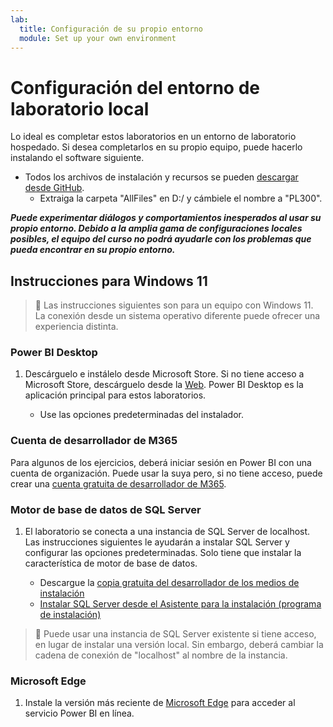 ```yaml
---
lab:
  title: Configuración de su propio entorno
  module: Set up your own environment
---
```


# Configuración del entorno de laboratorio local

Lo ideal es completar estos laboratorios en un entorno de laboratorio hospedado. Si desea completarlos en su propio equipo, puede hacerlo instalando el software siguiente.

- Todos los archivos de instalación y recursos se pueden [descargar desde GitHub](https://github.com/MicrosoftLearning/PL-300-Microsoft-Power-BI-Data-Analyst/raw/Main/AllfilesDownload.zip).
  - Extraiga la carpeta "AllFiles" en D:/ y cámbiele el nombre a "PL300".

***Puede experimentar diálogos y comportamientos inesperados al usar su propio entorno. Debido a la amplia gama de configuraciones locales posibles, el equipo del curso no podrá ayudarle con los problemas que pueda encontrar en su propio entorno.***

## Instrucciones para Windows 11

> &#128221; Las instrucciones siguientes son para un equipo con Windows 11. La conexión desde un sistema operativo diferente puede ofrecer una experiencia distinta.

### Power BI Desktop

1. Descárguelo e instálelo desde Microsoft Store. Si no tiene acceso a Microsoft Store, descárguelo desde la [Web](https://www.microsoft.com/download/details.aspx?id=58494). Power BI Desktop es la aplicación principal para estos laboratorios.

    - Use las opciones predeterminadas del instalador.

### Cuenta de desarrollador de M365

Para algunos de los ejercicios, deberá iniciar sesión en Power BI con una cuenta de organización. Puede usar la suya pero, si no tiene acceso, puede crear una [cuenta gratuita de desarrollador de M365](https://developer.microsoft.com/en-us/microsoft-365/dev-program).

### Motor de base de datos de SQL Server

1. El laboratorio se conecta a una instancia de SQL Server de localhost. Las instrucciones siguientes le ayudarán a instalar SQL Server y configurar las opciones predeterminadas. Solo tiene que instalar la característica de motor de base de datos.

    - Descargue la [copia gratuita del desarrollador de los medios de instalación](https://www.microsoft.com/sql-server/sql-server-downloads?SilentAuth=1&f=255&MSPPError=-2147217396&rtc=1)
    - [Instalar SQL Server desde el Asistente para la instalación (programa de instalación)](https://learn.microsoft.com/sql/database-engine/install-windows/install-sql-server-from-the-installation-wizard-setup)

> &#128221; Puede usar una instancia de SQL Server existente si tiene acceso, en lugar de instalar una versión local. Sin embargo, deberá cambiar la cadena de conexión de "localhost" al nombre de la instancia.

### Microsoft Edge

1. Instale la versión más reciente de [Microsoft Edge](https://microsoft.com/edge) para acceder al servicio Power BI en línea.
